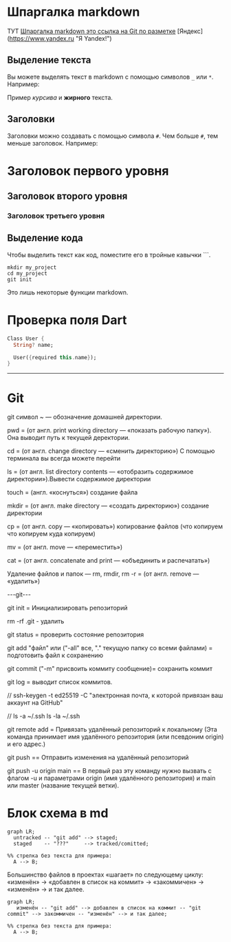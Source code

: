 ﻿# Шпаргалка markdown

ТУТ [Шпаргалка markdown это cсылка на Git по разметке](https://gist.github.com/fomvasss/8dd8cd7f88c67a4e3727f9d39224a84c "Ссылка на Git по разметке")
[Яндекс] (https://www.yandex.ru "Я Yandex!")
## Выделение текста

Вы можете выделять текст в markdown с помощью символов `_` или `*`. Например:

Пример _курсива_ и **жирного** текста.

## Заголовки

Заголовки можно создавать с помощью символа `#`. Чем больше `#`, тем меньше заголовок. Например:

# Заголовок первого уровня
## Заголовок второго уровня
### Заголовок третьего уровня

## Выделение кода

Чтобы выделить текст как код, поместите его в тройные кавычки ```. 

```
mkdir my_project
cd my_project
git init
```

Это лишь некоторые функции markdown.

# Проверка поля Dart

```dart
Class User {
  String? name;

  User({required this.name});
}
```

---

# Git

git
символ ~ — обозначение домашней директории.

pwd = (от англ. print working directory — «показать рабочую папку»). Она выводит путь к текущей деректории.

cd = (от англ. change directory — «сменить директорию») С помощью терминала вы всегда можете перейти

ls = (от англ. list directory contents — «отобразить содержимое директории»).Вывести содержимое директории


touch = (англ. «коснуться») создание файла

mkdir = (от англ. make directory — «создать директорию») создание директории

cp = (от англ. copy — «копировать») копирование файлов (что копируем что копируем куда копируем)

mv = (от англ. move — «переместить»)


cat = (от англ. concatenate and print — «объединить и распечатать»)

Удаление файлов и папок — rm, rmdir, rm -r = (от англ. remove — «удалить») 


---git---


git init = Инициализировать репозиторий

rm -rf .git - удалить 

git status = проверить состояние репозитория

git add "файл" или ("-all" все, "." текущую папку со всеми файлами) = подготовить файл к сохранению

git commit ("-m" присвоить коммиту сообщение)= сохранить коммит

git log = выводит список коммитов.


// ssh-keygen -t ed25519 -C "электронная почта, к которой привязан ваш аккаунт на GitHub" 

// ls -a ~/.ssh		ls -la ~/.ssh 


git remote add = Привязать удалённый репозиторий к локальному (Эта команда принимает имя удалённого репозитория (или псевдоним origin) и его адрес.)



git push == Отправить изменения на удалённый репозиторий 

git push -u origin main == В первый раз эту команду нужно вызвать с флагом -u и параметрами origin (имя удалённого репозитория) и main или master (название текущей ветки).

# Блок схема в md

```mermaid
graph LR;
  untracked -- "git add" --> staged;
  staged    -- "???"     --> tracked/comitted;

%% стрелка без текста для примера: 
  A --> B;
``` 

Большинство файлов в проектах «шагает» по следующему циклу: «изменён» → «добавлен в список на коммит» → «закоммичен» → «изменён» → и так далее.

```mermaid
graph LR;
   изменён -- "git add" --> добавлен в список на коммит -- "git commit" --> закоммичен -- "изменён" --> и так далее;

%% стрелка без текста для примера: 
  A --> B;
``` 

